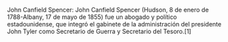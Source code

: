 John Canfield Spencer: John Canfield Spencer (Hudson, 8 de enero de 1788-Albany, 17 de mayo de 1855) fue un abogado y político estadounidense, que integró el gabinete de la administración del presidente John Tyler como Secretario de Guerra y Secretario del Tesoro.[1]​

